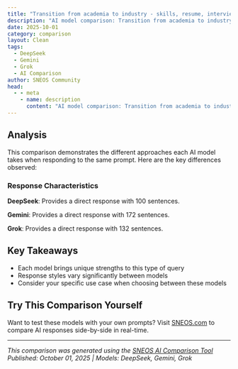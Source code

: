```yaml
---
title: "Transition from academia to industry - skills, resume, interview prep"
description: "AI model comparison: Transition from academia to industry - skills, resume, interview prep..."
date: 2025-10-01
category: comparison
layout: Clean
tags:
  - DeepSeek
  - Gemini
  - Grok
  - AI Comparison
author: SNEOS Community
head:
  - - meta
    - name: description
      content: "AI model comparison: Transition from academia to industry - skills, resume, interview prep..."
---
```


<ChatComparison
  title="Transition from academia to industry - skills, resume, interview prep"
  prompt="Transition from academia to industry - skills, resume, interview prep"
  :responses='{"DeepSeek": "Of course. The transition from academia to industry is a significant but very manageable shift. It\u0027s about reframing your extensive academic experience into the language and value system of the business world.\n\nHere is a comprehensive guide covering skills, resume crafting, and interview preparation.\n\n---\n\n### Part 1: Mindset \u0026 Skill Translation\n\nThe first step is understanding how your academic work aligns with industry needs.\n\n#### **The Core Mindset Shift**\n\n* **From Knowledge for its own sake \u2192 To Knowledge for Application and Impact**\n * In academia, the goal is often to create new knowledge. In industry, the goal is to use knowledge to solve problems, create products, increase efficiency, or generate revenue.\n* **From Individual Contribution \u2192 To Collaborative Teamwork**\n * While you may have collaborated on papers, industry projects are almost always team-based, often cross-functionally (with marketing, sales, design, etc.).\n* **From \u0022Publish or Perish\u0022 \u2192 To \u0022Execute and Deliver\u0022**\n * Success is measured by delivering projects on time, within budget, that meet business objectives.\n\n#### **Key Transferable Skills (and how to translate them)**\n\n| Academic Skill | Industry Translation | How to Phrase It |\n| :--- | :--- | :--- |\n| **PhD Dissertation / Thesis** | A multi-year, self-directed project managing ambiguity, complex problem-solving, and deep research. | \u0022Led a multi-year research initiative to investigate [Topic], requiring advanced problem-solving, data analysis, and project management under tight deadlines and limited resources.\u0022 |\n| **Grant Writing** | Securing funding and resources; persuasive writing and business case development. | \u0022Authored and secured competitive funding proposals, effectively communicating project value and resource requirements to stakeholders.\u0022 |\n| **Teaching / Lecturing** | Communication, public speaking, simplifying complex topics, and mentoring. | \u0022Developed and delivered complex technical presentations to diverse audiences; mentored and trained junior team members.\u0022 |\n| **Data Analysis \u0026 Research** | Data-driven decision making, quantitative/qualitative analysis, and generating actionable insights. | \u0022Utilized advanced statistical analysis and [specific tools, e.g., Python, R, SQL] to derive insights from large datasets, informing strategic direction.\u0022 |\n| **Lab Management** | Project management, operational efficiency, safety protocols, and resource allocation. | \u0022Managed laboratory operations, including budget oversight, equipment procurement, and ensuring compliance with safety standards, improving efficiency by [X%].\u0022 |\n| **Publishing Papers** | Communicating complex findings, peer collaboration, and thought leadership. | \u0022Authored and co-authored technical documents and reports, translating complex findings into clear, actionable information for stakeholders.\u0022 |\n\n---\n\n### Part 2: Crafting Your Industry Resume\n\nYour academic CV is a comprehensive list of everything you\u0027ve ever done. Your industry resume is a *targeted marketing document*.\n\n#### **Key Principles:**\n\n1. **Lead with a Powerful Summary:** Replace \u0022Objective\u0022 with a 3-4 line \u0022Professional Summary\u0022 at the top. This is your elevator pitch.\n * *Example (for a Data Scientist):* \u0022PhD-level researcher with 5\u002B years of experience in advanced statistical modeling and machine learning. Expert in Python, R, and SQL, with a proven ability to translate complex data into actionable business insights. Seeking to leverage analytical skills to solve challenging problems in a tech environment.\u0022\n2. **Reorder and Reframe Sections:**\n * **Professional Summary** (Top)\n * **Technical Skills / Core Competencies** (Very high up - this is what recruiters scan for)\n * **Professional/Work Experience** (This can include non-academic jobs, TA/RA roles framed as jobs)\n * **Education** (Keep it concise: Degree, University, Year. Thesis title and advisor are usually irrelevant unless directly related to the job.)\n * **Publications / Presentations** (Optional, at the bottom. List 1-3 most relevant or just state \u0022List available upon request.\u0022)\n3. **Use Action Verbs and Quantify Achievements:**\n * **Instead of:** \u0022Responsible for data analysis.\u0022\n * **Write:** \u0022**Analyzed** a dataset of 10,000\u002B entries using Python, **identifying** key trends that **informed** the research direction and **reduced** experimental time by 15%.\u0022\n * **Instead of:** \u0022Taught undergraduate students.\u0022\n * **Write:** \u0022**Developed** and **delivered** curriculum for a class of 50\u002B students, **improving** average exam scores by 10% through targeted feedback sessions.\u0022\n4. **Tailor for Every Single Application:** Read the job description carefully. Identify keywords (e.g., \u0022machine learning,\u0022 \u0022project management,\u0022 \u0022stakeholder communication\u0022) and mirror that language in your resume.\n\n---\n\n### Part 3: Acing the Industry Interview\n\nIndustry interviews are behavioral and situational, not just technical. They want to know *how* you work, not just *what* you know.\n\n#### **Preparation is Everything:**\n\n1. **Research the Company:**\n * Understand their products, services, mission, and culture.\n * Read recent news and press releases.\n * Check out their competitors.\n2. **Prepare Your \u0022STAR\u0022 Stories:** This is the most critical technique.\n * **S**ituation: Briefly describe the context.\n * **T**ask: What was your goal or responsibility?\n * **A**ction: What specific steps did **you** take? (Use \u0022I,\u0022 not \u0022we.\u0022)\n * **R**esult: What was the outcome? Quantify it if possible.\n * **Prepare 5-8 versatile stories** covering: leadership, teamwork, overcoming failure, managing deadlines, solving a complex problem, and dealing with a difficult person.\n3. **Anticipate Common Questions:**\n * **\u0022Tell me about yourself.\u0022** (Your 2-minute summary, connecting your past to this future role).\n * **\u0022Why are you leaving academia?\u0022** (Frame it positively: \u0022I\u0027m excited to apply my research skills to solve real-world problems and see a more direct impact.\u0022).\n * **\u0022Why do you want to work at *this* company?\u0022** (Show you\u0027ve done your research and are genuinely interested).\n * **\u0022Describe a time you had a conflict in a team and how you resolved it.\u0022** (Use STAR).\n * **\u0022What is your greatest weakness?\u0022** (Be authentic, but show self-awareness and what you\u0027re doing to improve).\n\n#### **Types of Interviews:**\n\n* **Phone Screen (HR):** High-level check for communication skills and basic fit.\n* **Technical Interview:** You may be asked to solve problems on a whiteboard, write code, or discuss your technical approach to a scenario. Practice on platforms like LeetCode (for tech) or simply review your core methodologies.\n* **Behavioral Interview (Hiring Manager/Team):** This is where your STAR stories shine. They are assessing your soft skills and cultural fit.\n* **Case Interview (Common in Consulting/Strategy):** You\u0027ll be given a business problem and asked to walk through your thought process to solve it.\n\n#### **You Are Also Interviewing Them:**\n\nPrepare thoughtful questions to ask, such as:\n* \u0022What are the biggest challenges someone in this role would face in the first 3-6 months?\u0022\n* \u0022Can you describe the team culture and how the team collaborates?\u0022\n* \u0022What does success look like for this role in the first year?\u0022\n* \u0022How does the company support professional development and continued learning?\u0022\n\n### Final Checklist for Your Transition:\n\n1. [ ] **Mindset:** Have I shifted my focus from \u0022knowledge\u0022 to \u0022impact\u0022?\n2. [ ] **Resume:** Have I translated my academic experience into industry-friendly language, using action verbs and quantifiable results?\n3. [ ] **LinkedIn:** Is my LinkedIn profile updated to mirror my new industry-focused resume?\n4. [ ] **Network:** Have I started connecting with people in my target industry on LinkedIn? Have I reached out for informational interviews?\n5. [ ] **STAR Stories:** Do I have 5-8 polished stories ready to go?\n6. [ ] **Research:** Am I prepared to articulate why I want to work for *this specific company*?\n\nThis transition is a journey of translation. You have incredibly valuable skills. The key is learning to present them in a way the business world immediately understands and values. Good luck", "Gemini": "Okay, let\u0027s break down the transition from academia to industry, focusing on skills, resume, and interview preparation. This is a common and often successful transition, but it requires thoughtful planning and execution.\n\n**I. Skills: Identifying and Bridging the Gap**\n\nThe good news is that you likely have many valuable skills from your academic background. The challenge is to translate them into language that industry recruiters understand and value.\n\n* **Identify Transferable Skills:**\n\n * **Research and Analytical Skills:** This is often a huge strength. Think about:\n * **Data Analysis:** Proficiency with specific statistical software (e.g., R, Python, SPSS, SAS), data visualization tools (Tableau, Power BI), experimental design, hypothesis testing, regression analysis.\n * **Problem-Solving:** Breaking down complex problems, identifying root causes, developing and testing solutions.\n * **Critical Thinking:** Evaluating information, identifying biases, drawing logical conclusions.\n * **Literature Review:** Synthesizing information from multiple sources, identifying gaps in knowledge.\n * **Communication Skills:** You\u0027ve likely given presentations, written papers, and defended your work. Consider:\n * **Technical Writing:** Clearly and concisely communicating complex information to technical audiences.\n * **Presentation Skills:** Delivering engaging and informative presentations, tailoring your message to the audience.\n * **Interpersonal Skills:** Collaborating with colleagues, mentoring students, negotiating with vendors.\n * **Project Management Skills:** Managing your research project from start to finish. Think about:\n * **Planning and Organization:** Setting goals, creating timelines, prioritizing tasks.\n * **Time Management:** Meeting deadlines, managing competing priorities.\n * **Resource Management:** Budgeting, procuring equipment, managing data.\n * **Technical Skills:** List all the specific technologies, software, and tools you\u0027ve used. This is *crucial*. Be specific! Examples:\n * Programming languages (Python, Java, C\u002B\u002B, R, etc.)\n * Operating systems (Linux, Windows, macOS)\n * Cloud platforms (AWS, Azure, GCP)\n * Databases (SQL, NoSQL)\n * Machine learning frameworks (TensorFlow, PyTorch, scikit-learn)\n * Laboratory equipment (specific models and manufacturers)\n * Simulation software (e.g., COMSOL, ANSYS)\n * CAD software (e.g., AutoCAD, SolidWorks)\n * **Leadership Skills:** If you\u0027ve mentored students, managed a lab, or led a committee, highlight those experiences.\n * **Teaching Skills:** While teaching itself isn\u0027t always directly applicable, the skills involved are: explaining complex concepts, adapting to different learning styles, providing feedback.\n * **Discipline and Self-Motivation:** Completing a graduate degree demonstrates significant discipline and self-motivation.\n\n* **Identify Skill Gaps:**\n\n * **Industry-Specific Knowledge:** What specific knowledge is required in your target industry? Research job postings and talk to people in the field.\n * **Business Acumen:** Understanding how businesses operate, how they make money, and how your work contributes to the bottom line.\n * **Agile Methodologies:** Familiarize yourself with Agile and Scrum if your target industry uses them (common in software and tech).\n * **Teamwork in a Corporate Environment:** Academia often involves more independent work. Industry often requires close collaboration with cross-functional teams.\n * **Version Control:** Get proficient in using Git.\n\n* **Bridge the Gap:**\n\n * **Online Courses:** Platforms like Coursera, edX, Udacity, and DataCamp offer excellent courses in data science, programming, business, and other relevant areas.\n * **Personal Projects:** Undertake personal projects that allow you to apply your skills to real-world problems. This is a great way to demonstrate your abilities to potential employers. Host them on Github!\n * **Networking:** Attend industry events, join professional organizations, and connect with people on LinkedIn. Informational interviews can provide valuable insights and help you learn about the skills that are most in demand.\n * **Certifications:** Consider pursuing industry-recognized certifications to validate your skills and knowledge. Examples include AWS Certified Cloud Practitioner, Google Data Analytics Professional Certificate, PMP (Project Management Professional).\n * **Freelancing:** Taking on freelance projects can provide valuable experience and help you build your portfolio.\n * **Volunteer Work:** Volunteering your skills can also be a good way to get experience and make connections.\n * **Hackathons/Competitions:** Participate in hackathons or data science competitions to hone your skills and network with other professionals.\n\n**II. Resume: Translating Academia to Industry**\n\nYour academic CV is not a resume. It needs to be rewritten to focus on accomplishments and quantifiable results that are relevant to the industry you\u0027re targeting.\n\n* **Key Principles:**\n\n * **Tailor Your Resume:** Customize your resume for each job you apply for. Highlight the skills and experiences that are most relevant to the specific position. Read the job description *carefully*.\n * **Focus on Accomplishments:** Instead of listing your duties, focus on what you *achieved* in each role. Use action verbs and quantify your accomplishments whenever possible (e.g., \u0022Improved model accuracy by 15%,\u0022 \u0022Reduced analysis time by 20%\u0022).\n * **Use Industry-Specific Language:** Research the terminology used in your target industry and incorporate it into your resume. Avoid academic jargon.\n * **Keep it Concise:** Aim for one page if possible, especially if you have less than 10 years of experience. Two pages is acceptable for more experienced candidates.\n * **Proofread Carefully:** Typos and grammatical errors can be a deal-breaker. Have someone else proofread your resume before you submit it.\n\n* **Sections:**\n\n * **Contact Information:** Name, phone number, email address, LinkedIn profile URL (highly recommended), and optionally a personal website/portfolio URL.\n * **Summary/Objective (Optional but Recommended):**\n * **Summary:** A brief (2-4 sentence) overview of your skills and experience. Best for candidates with some relevant experience. Focus on what you can do for the company.\n * **Objective:** A statement of your career goals. Less common now, but can be useful if you\u0027re changing careers or targeting a very specific role. Focus on how the role aligns with your goals.\n * *Example Summary:* \u0022Highly motivated data scientist with 5\u002B years of experience in machine learning and statistical modeling. Proven ability to develop and deploy predictive models to solve complex business problems. Expertise in Python, R, and SQL. Seeking a challenging role where I can leverage my skills to drive data-driven decision-making.\u0022\n * **Skills:** A prominent section listing your technical and soft skills. Group them into categories (e.g., Programming Languages, Data Analysis Tools, Cloud Computing).\n * **Experience:** List your work experience in reverse chronological order. This includes research positions, teaching assistant roles, internships, and any other relevant experience.\n * **Job Title:** Use industry-standard job titles (e.g., \u0022Data Scientist,\u0022 \u0022Software Engineer,\u0022 \u0022Research Scientist\u0022).\n * **Company/Institution:**\n * **Dates of Employment:**\n * **Responsibilities and Accomplishments:** Use bullet points to describe your responsibilities and accomplishments. Focus on quantifiable results.\n * *Example:* \u0022Developed a machine learning model to predict customer churn, resulting in a 10% reduction in churn rate.\u0022\n * *Example:* \u0022Led a team of three researchers in a project to develop a new algorithm for image recognition, resulting in a publication in a top-tier conference.\u0022\n * **Education:** List your degrees in reverse chronological order. Include the name of the institution, the degree earned, and the date of graduation. You can also include your GPA if it\u0027s high (e.g., 3.5 or above) and relevant.\n * You can include relevant coursework if it directly relates to the jobs you are applying for\n * *Consider*: Removing dates from older degrees if you\u0027re trying to avoid ageism.\n * **Projects (Optional but Highly Recommended):** If you have personal projects that showcase your skills, include them in this section. Provide a brief description of the project and highlight the technologies you used. Include a link to the project\u0027s code repository (e.g., GitHub).\n * **Publications (Optional):** Include a list of your publications if they are relevant to the job you are applying for. You can selectively include the most relevant publications.\n * **Awards and Honors (Optional):** Include any relevant awards or honors you have received.\n * **Certifications (Optional):** List any relevant certifications.\n\n* **Formatting:**\n\n * **Use a Clean and Professional Font:** Examples include Arial, Calibri, Times New Roman, and Helvetica.\n * **Use Consistent Formatting:** Use the same font size, margins, and spacing throughout the document.\n * **Use Bold and Italics Sparingly:** Use bold and italics to highlight important information, but don\u0027t overdo it.\n * **Use White Space Effectively:** Leave enough white space to make the resume easy to read.\n * **Save as a PDF:** This ensures that your resume will look the same on any computer.\n\n* **ATS Optimization:**\n\n * **Use Keywords:** Incorporate keywords from the job description into your resume.\n * **Avoid Graphics and Tables:** ATS systems may not be able to parse these elements correctly.\n * **Use Standard Section Headings:** Use standard section headings such as \u0022Experience,\u0022 \u0022Skills,\u0022 and \u0022Education.\u0022\n\n**III. Interview Preparation: Showcasing Your Value**\n\nThe interview is your opportunity to demonstrate that you have the skills, experience, and personality to succeed in the role.\n\n* **Research the Company and the Role:**\n\n * **Understand the Company\u0027s Mission, Values, and Culture:** Demonstrate that you\u0027re genuinely interested in the company and its work.\n * **Research the Role\u0027s Responsibilities and Requirements:** Identify the key skills and experiences that are required for the role and prepare to discuss how you meet those requirements.\n * **Prepare Questions to Ask the Interviewer:** Asking thoughtful questions shows that you\u0027re engaged and interested.\n\n* **Prepare for Common Interview Questions:**\n\n * **\u0022Tell me about yourself.\u0022** This is your opportunity to provide a brief overview of your background and experience, highlighting the skills and experiences that are most relevant to the role. Practice your elevator pitch.\n * **\u0022Why are you interested in this role?\u0022** Explain why you\u0027re interested in the company and the role, and how it aligns with your career goals.\n * **\u0022Why are you leaving academia?\u0022** Be prepared to answer this question honestly and diplomatically. Focus on the positive aspects of transitioning to industry, such as the opportunity to work on more applied problems or to collaborate with a larger team. Avoid negative comments about academia.\n * **\u0022What are your strengths and weaknesses?\u0022** Choose strengths that are relevant to the role and provide specific examples to illustrate your strengths. Choose a weakness that is not critical to the role and explain how you are working to improve it.\n * **\u0022Tell me about a time you failed.\u0022** Choose a situation where you learned from your mistakes. Focus on what you learned and how you have applied that knowledge to future situations.\n * **\u0022Tell me about a time you had to work on a team.\u0022** Describe your role on the team and the contributions you made. Highlight your ability to collaborate effectively with others.\n * **\u0022Tell me about a time you solved a difficult problem.\u0022** Use the STAR method (Situation, Task, Action, Result) to describe the situation, the task you were assigned, the actions you took, and the results you achieved.\n\n* **Practice the STAR Method:**\n\n * **Situation:** Describe the context of the situation.\n * **Task:** Explain the task you were assigned or the problem you needed to solve.\n * **Action:** Describe the actions you took to address the situation or solve the problem.\n * **Result:** Explain the results you achieved as a result of your actions. Quantify your results whenever possible.\n\n* **Technical Questions:**\n\n * **Be Prepared to Answer Technical Questions Related to Your Skills:** Review your technical skills and be prepared to answer questions about your experience with specific technologies and tools.\n * **Practice Coding Problems:** If you\u0027re applying for a software engineering role, practice coding problems on platforms like LeetCode and HackerRank.\n * **Be Able to Explain Your Research:** Be able to explain your research in a clear and concise manner, even to someone who is not an expert in your field.\n\n* **Behavioral Questions:**\n\n * **Prepare Examples of How You Have Demonstrated Key Skills and Competencies:** Use the STAR method to describe situations where you have demonstrated teamwork, problem-solving, communication, leadership, and other relevant skills.\n\n* **Prepare Questions to Ask the Interviewer:**\n\n * **Ask Questions About the Role, the Team, and the Company:** Show that you\u0027re engaged and interested.\n * **Avoid Asking Questions That Can Be Easily Found Online:** Do your research beforehand.\n * **Examples of Good Questions:**\n * \u0022What are the biggest challenges facing the team/company right now?\u0022\n * \u0022What are the opportunities for professional development in this role?\u0022\n * \u0022What is the team\u0027s culture like?\u0022\n * \u0022What does success look like in this role?\u0022\n\n* **Practice, Practice, Practice:**\n\n * **Mock Interviews:** Practice interviewing with friends, family, or career counselors.\n * **Record Yourself:** Record yourself answering common interview questions and review the recordings to identify areas for improvement.\n * **Prepare a List of Talking Points:** Have a list of key points you want to make during the interview.\n\n* **Dress Professionally:**\n\n * **Dress Code:** Dress according to the company\u0027s culture. If you\u0027re unsure, it\u0027s always better to err on the side of being more formal.\n * **Virtual Interviews:** Dress professionally even for virtual interviews.\n\n* **Follow Up:**\n\n * **Send a Thank-You Note:** Send a thank-you note to the interviewer within 24 hours of the interview. Reiterate your interest in the role and highlight key points from the interview.\n * **Follow Up if You Don\u0027t Hear Back:** If you don\u0027t hear back from the company within the specified timeframe, follow up with the recruiter or hiring manager.\n\n**Key Takeaways:**\n\n* **Focus on translating your academic skills into industry-relevant terms.**\n* **Quantify your accomplishments whenever possible.**\n* **Tailor your resume and cover letter to each job you apply for.**\n* **Practice interviewing and be prepared to answer common interview questions.**\n* **Network with people in your target industry.**\n* **Be patient and persistent.** The transition from academia to industry can take time and effort, but it is definitely achievable.\n\nBy following these steps, you can increase your chances of successfully transitioning from academia to a rewarding career in industry. Good luck! Let me know if you have any more specific questions.\n", "Grok": "Transitioning from academia to industry can be a rewarding career move, but it often requires a shift in mindset, skill development, and strategic preparation. Academia and industry have different goals, cultures, and expectations, so it\u0027s important to tailor your approach to demonstrate how your academic experience translates into value for a corporate or industry role. Below, I\u2019ll break this down into three key areas: **skills to develop or highlight**, **resume preparation**, and **interview preparation**.\n\n---\n\n### **1. Skills to Develop or Highlight**\nIndustry roles often prioritize practical, results-driven skills over theoretical knowledge. Identify the skills you\u2019ve gained during your academic career and frame them in a way that aligns with industry needs. Additionally, consider upskilling in areas that are highly valued in your target industry.\n\n#### **Transferable Skills from Academia**\n- **Research and Analytical Skills**: Highlight your ability to analyze data, design experiments, and solve complex problems.\n- **Project Management**: If you\u2019ve managed research projects, grants, or lab work, emphasize your organizational and timeline management skills.\n- **Communication**: Showcase your experience presenting at conferences, writing papers, or teaching (translating complex ideas into accessible content is valuable in industry).\n- **Collaboration and Teamwork**: Highlight experiences working with diverse teams, whether in labs, committees, or interdisciplinary projects.\n- **Technical/Software Skills**: If you used specific tools (e.g., MATLAB, Python, R, SPSS, or lab-specific software), list them as they may be directly applicable.\n\n#### **Skills to Learn or Enhance for Industry**\n- **Industry-Specific Knowledge**: Familiarize yourself with the trends, technologies, and challenges in your target field. For example, if you\u0027re entering tech, learn about current software development practices (e.g., Agile methodologies).\n- **Data Analysis and Tools**: Learn tools like SQL, Tableau, or advanced Excel if they\u2019re relevant to your industry.\n- **Business Acumen**: Understand basic business concepts like ROI, market analysis, or product development cycles. Online courses on platforms like Coursera or LinkedIn Learning can help.\n- **Coding/Programming**: If relevant to your field (e.g., data science, tech), develop proficiency in Python, Java, or other languages in demand.\n- **Networking and Interpersonal Skills**: Industry often values relationship-building more than academia\u2014practice pitching ideas and connecting with professionals via LinkedIn or industry events.\n\n#### **How to Frame Academic Skills for Industry**\n- Focus on outcomes and impact. Instead of saying, \u201CConducted research on X,\u201D say, \u201CDesigned a study on X that resulted in a solution to Y, improving efficiency by Z%.\u201D\n- Use action verbs and quantify results when possible (e.g., \u201CDeveloped,\u201D \u201CImplemented,\u201D \u201CIncreased,\u201D \u201CReduced\u201D).\n- Replace academic jargon with industry-friendly terms (e.g., \u201Chypothesis testing\u201D could be \u201Cdata-driven problem solving\u201D).\n\n---\n\n### **2. Resume Preparation**\nYour academic CV is likely long and detailed, focusing on publications, grants, and teaching experience. For industry, you need a concise, results-oriented resume tailored to the specific job or field.\n\n#### **Key Differences Between Academic CV and Industry Resume**\n- **Length**: Industry resumes are 1-2 pages (not 5\u002B like a CV).\n- **Focus**: Shift from academic achievements (e.g., publications) to skills, projects, and measurable outcomes.\n- **Customization**: Tailor your resume for each job by emphasizing relevant skills and experiences using keywords from the job description.\n\n#### **Resume Structure for Industry**\n1. **Header**: Name, contact info, LinkedIn profile, and optionally a portfolio or GitHub link (if relevant).\n2. **Professional Summary (Optional)**: A 2-3 sentence summary of your background and what you bring to the role (e.g., \u201CPhD in X with 5\u002B years of research experience in Y, transitioning to industry to apply data analysis and problem-solving skills in Z role\u201D).\n3. **Skills Section**: List technical and soft skills relevant to the job (e.g., Python, Data Analysis, Project Management, Communication).\n4. **Professional Experience**:\n - Focus on research projects, teaching, or other roles that demonstrate transferable skills.\n - Use bullet points with action verbs and quantify results (e.g., \u201CLed a team of 5 researchers to complete a $100K grant project 2 months ahead of schedule\u201D).\n - Include internships, consulting roles, or industry-adjacent work if applicable.\n5. **Education**: List your degrees, institutions, and graduation years. Mention relevant coursework or thesis topics if they align with the job.\n6. **Publications, Patents, or Awards** (Optional): Include only if highly relevant to the role. Summarize rather than list everything (e.g., \u201CPublished 5 peer-reviewed articles on X; full list available upon request\u201D).\n7. **Certifications or Additional Training**: Highlight any industry-relevant courses or certifications (e.g., AWS, PMP, data science bootcamps).\n\n#### **Tips for Resume Writing**\n- **Keyword Optimization**: Use keywords from the job posting (e.g., specific tools, skills, or qualifications) to pass Applicant Tracking Systems (ATS).\n- **Focus on Impact**: Highlight how your work led to tangible outcomes, even in academia (e.g., \u201CDeveloped a new methodology that reduced experiment time by 30%\u201D).\n- **Avoid Overloading with Academic Details**: Don\u2019t list every conference or teaching assignment unless directly relevant.\n\n#### **Resources**\n- Use tools like Jobscan or ResumeWorded to optimize your resume for ATS.\n- Look at sample resumes for your target role on LinkedIn or websites like Indeed.\n\n---\n\n### **3. Interview Preparation**\nIndustry interviews focus on your ability to apply skills to real-world problems, fit into the company culture, and deliver value. Unlike academic interviews, the emphasis is less on your research pedigree and more on practical contributions and adaptability.\n\n#### **Common Industry Interview Types**\n- **Behavioral Interviews**: Questions about how you\u2019ve handled situations in the past (e.g., \u201CTell me about a time you worked on a team to solve a problem\u201D).\n- **Technical Interviews**: For roles in tech, science, or engineering, expect coding challenges, case studies, or problem-solving exercises.\n- **Case Study or Business Problem Interviews**: Common in consulting or product roles; you\u2019ll analyze a scenario and propose solutions.\n- **Fit Interviews**: Assess whether your personality and work style align with the company culture.\n\n#### **How to Prepare**\n1. **Research the Company and Role**:\n - Understand their products, services, mission, and challenges.\n - Read recent news or press releases about the company.\n - Align your skills and experiences with their needs.\n2. **Practice Behavioral Questions (STAR Method)**:\n - Use the Situation, Task, Action, Result framework to structure your answers.\n - Prepare stories from your academic experience that show leadership, teamwork, problem-solving, and adaptability.\n - Example: For \u201CTell me about a time you faced a challenge,\u201D describe a research obstacle, what you did to overcome it, and the outcome.\n3. **Brush Up on Technical Skills**:\n - If the role requires specific tools or knowledge, practice beforehand (e.g., coding on LeetCode for tech roles or mock data analysis for analytics roles).\n - Review foundational concepts in your field that might apply to industry problems.\n4. **Prepare Industry-Specific Knowledge**:\n - Be ready to discuss how your academic work can solve real-world problems in the company\u2019s domain.\n - Example: If applying to a biotech firm, explain how your research on a specific protein could inform drug development.\n5. **Showcase Adaptability and Business Mindset**:\n - Emphasize your willingness to learn and pivot from academic to industry priorities.\n - Discuss how you can contribute to revenue, efficiency, or innovation (key industry goals).\n6. **Prepare Questions for the Interviewer**:\n - Ask about team dynamics, company challenges, or growth opportunities to show interest.\n - Example: \u201CWhat are the biggest challenges your team is currently facing, and how can someone with my background contribute?\u201D\n\n#### **Common Challenges for Academics in Interviews**\n- **Overloading with Technical Details**: Avoid diving too deep into academic specifics; focus on high-level impact and relevance.\n- **Lack of Industry Terminology**: Familiarize yourself with industry buzzwords and frameworks relevant to the role.\n- **Perceived Inflexibility**: Counter the stereotype that academics are rigid by showing enthusiasm for applied work and collaboration.\n\n#### **Resources for Interview Prep**\n- Practice with platforms like Interviewing.io (for tech) or Big Interview.\n- Mock interviews with peers or mentors can help build confidence.\n- Read \u201CCracking the Coding Interview\u201D (for tech roles) or industry-specific case study books.\n\n---\n\n### **Additional Tips for Transitioning**\n1. **Networking**:\n - Connect with industry professionals on LinkedIn; message alumni or peers who\u2019ve made the transition.\n - Attend industry conferences, webinars, or meetups to build relationships and learn about opportunities.\n - Join professional organizations related to your field for job boards and networking events.\n2. **Gain Industry Experience**:\n - Look for internships, contract roles, or consulting projects to build relevant experience.\n - Consider roles like postdoctoral positions in industry if available in your field.\n3. **Leverage Career Services**:\n - If you\u2019re still in academia, use university career centers for resume reviews and mock interviews.\n - Seek mentors or advisors who\u2019ve transitioned to industry for tailored advice.\n4. **Mindset Shift**:\n - Be prepared for differences in work pace, hierarchy, and goals (industry often prioritizes deadlines and profitability over exploration).\n - Show humility and eagerness to learn\u2014industry values adaptability over expertise alone.\n\n---\n\n### **Sample Timeline for Transition**\n- **Month 1-2**: Research target industries/roles, identify skill gaps, and start upskilling (e.g., take online courses).\n- **Month 3**: Revamp resume and LinkedIn"}' 
  published-date="12:23"
/>

## Analysis

This comparison demonstrates the different approaches each AI model takes when responding to the same prompt. Here are the key differences observed:

### Response Characteristics

**DeepSeek**: Provides a direct response with 100 sentences. 

**Gemini**: Provides a direct response with 172 sentences. 

**Grok**: Provides a direct response with 132 sentences. 

## Key Takeaways

- Each model brings unique strengths to this type of query
- Response styles vary significantly between models
- Consider your specific use case when choosing between these models

## Try This Comparison Yourself

Want to test these models with your own prompts? Visit [SNEOS.com](https://sneos.com) to compare AI responses side-by-side in real-time.

---

*This comparison was generated using the [SNEOS AI Comparison Tool](https://sneos.com)*
*Published: October 01, 2025 | Models: DeepSeek, Gemini, Grok*
